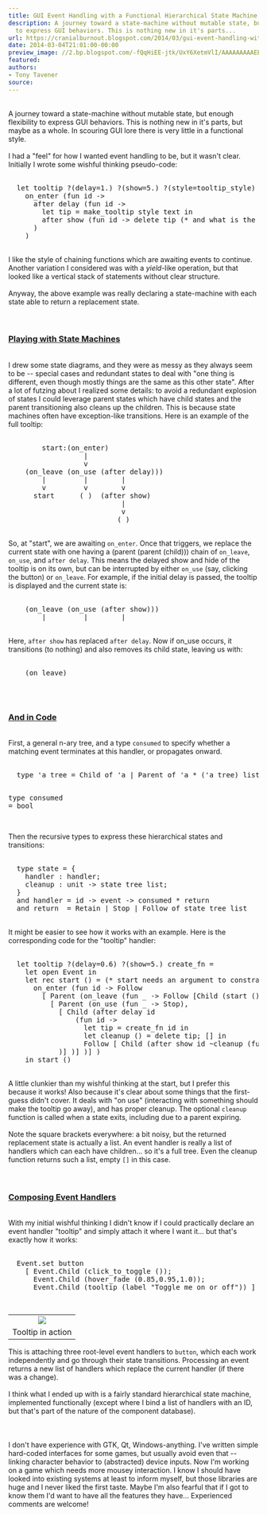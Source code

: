 ```yaml
---
title: GUI Event Handling with a Functional Hierarchical State Machine
description: A journey toward a state-machine without mutable state, but enough flexibility
  to express GUI behaviors. This is nothing new in it's parts...
url: https://cranialburnout.blogspot.com/2014/03/gui-event-handling-with-functional.html
date: 2014-03-04T21:01:00-00:00
preview_image: //2.bp.blogspot.com/-fQqHiEE-jtk/UxY6XetmVlI/AAAAAAAAAEE/kaRH8asimSk/w1200-h630-p-k-no-nu/ttip.png
featured:
authors:
- Tony Tavener
source:
---
```


<div dir="ltr" style="text-align: left;" trbidi="on">
<br/>
A journey toward a state-machine without mutable state, but enough flexibility to express GUI behaviors. This is nothing new in it's parts, but maybe as a whole. In scouring GUI lore there is very little in a functional style.<br/>
<br/>
I had a &quot;feel&quot; for how I wanted event handling to be, but it wasn't clear. Initially I wrote some wishful thinking pseudo-code:<br/>
<br/>
<pre>  <span class="Keyword">let</span> tooltip <span class="Label">?</span><span class="Delimiter">(</span><span class="Identifier">delay</span><span class="Keyword">=</span><span class="Float">1</span>.<span class="Delimiter">)</span> <span class="Label">?</span><span class="Delimiter">(</span><span class="Identifier">show</span><span class="Keyword">=</span><span class="Float">5</span>.<span class="Delimiter">)</span> <span class="Label">?</span><span class="Delimiter">(</span><span class="Identifier">style</span><span class="Keyword">=</span>tooltip_style<span class="Delimiter">)</span> text <span class="Keyword">=</span>
    on_enter <span class="Delimiter">(</span><span class="Keyword">fun</span> id <span class="Function">-&gt;</span>
      after delay <span class="Delimiter">(</span><span class="Keyword">fun</span> id <span class="Function">-&gt;</span>
        <span class="Keyword">let</span> tip <span class="Keyword">=</span> make_tooltip style text <span class="Keyword">in</span>
        after show <span class="Delimiter">(</span><span class="Keyword">fun</span> id <span class="Function">-&gt;</span> delete tip <span class="Comment">(* and what is the active state now? *)</span><span class="Delimiter">)</span>
      <span class="Delimiter">)</span>
    <span class="Delimiter">)</span>
</pre>
<br/>
I like the style of chaining functions which are awaiting events to continue. Another variation I considered was with a <i>yield</i>-like operation, but that looked like a vertical stack of statements without clear structure.<br/>
<br/>
Anyway, the above example was really declaring a state-machine with each state able to return a replacement state.<br/>
<br/>
<br/>
<h3 style="text-align: left;">
<u>Playing with State Machines</u></h3>
<br/>
I drew some state diagrams, and they were as messy as they always seem to be -- special cases and redundant states to deal with &quot;one thing is different, even though mostly things are the same as this other state&quot;. After a lot of futzing about I realized some details: to avoid a redundant explosion of states I could leverage parent states which have child states and the parent transitioning also cleans up the children. This is because state machines often have exception-like transitions. Here is an example of the full tooltip:<br/>
<br/>
<pre>        start:(on_enter)
                  |
                  v
    (on_leave (on_use (after delay)))
        |         |        |
        v         v        v
      start      ( )  (after show)
                           |
                           v
                          ( )
</pre>
<br/>
So, at &quot;start&quot;, we are awaiting <code>on_enter</code>. Once that triggers, we replace the current state with one having a (parent (parent (child))) chain of <code>on_leave</code>, <code>on_use</code>, and <code>after delay</code>. This means the delayed show and hide of the tooltip is on its own, but can be interrupted by either <code>on_use</code> (say, clicking the button) or <code>on_leave</code>. For example, if the initial delay is passed, the tooltip is displayed and the current state is:<br/>
<br/>
<pre>    (on_leave (on_use (after show)))
        |         |        |
</pre>
<br/>
Here, <code>after show</code> has replaced <code>after delay</code>. Now if on_use occurs, it transitions (to nothing) and also removes its child state, leaving us with:<br/>
<br/>
<pre>    (on_leave)
</pre>
<br/>
<br/>
<h3 style="text-align: left;">
<u>And in Code</u></h3>
<br/>
First, a general n-ary tree, and a type <code>consumed</code> to specify whether a matching event terminates at this handler, or propagates onward.<br/>
<br/>
<pre>  <span class="Keyword">type</span> 'a tree <span class="Keyword">=</span> <span class="Constant">Child</span> <span class="Keyword">of</span> 'a <span class="Operator">|</span> <span class="Constant">Parent</span> <span class="Keyword">of</span> 'a <span class="Operator">*</span> <span class="Delimiter">(</span>'a tree<span class="Delimiter">)</span> <span class="Type">list</span>

  <span class="Keyword">type</span> consumed <span class="Keyword">=</span> <span class="Type">bool</span>
</pre>
<br/>
Then the recursive types to express these hierarchical states and transitions:<br/>
<br/>
<pre>  <span class="Keyword">type</span> state <span class="Keyword">=</span> <span class="Structure">{</span>
    handler : handler<span class="Keyword">;</span>
    cleanup : <span class="Type">unit</span> <span class="Function">-&gt;</span> state tree <span class="Type">list</span><span class="Keyword">;</span>
  <span class="Structure">}</span>
  <span class="Keyword">and</span> handler <span class="Keyword">=</span> id <span class="Function">-&gt;</span> event <span class="Function">-&gt;</span> consumed <span class="Operator">*</span> return
  <span class="Keyword">and</span> return  <span class="Keyword">=</span> <span class="Constant">Retain</span> <span class="Operator">|</span> <span class="Constant">Stop</span> <span class="Operator">|</span> <span class="Constant">Follow</span> <span class="Keyword">of</span> state tree <span class="Type">list</span>
</pre>
<br/>
It might be easier to see how it works with an example. Here is the corresponding code for the &quot;tooltip&quot; handler:<br/>
<br/>
<pre>  <span class="Keyword">let</span> tooltip <span class="Label">?</span><span class="Delimiter">(</span><span class="Identifier">delay</span><span class="Keyword">=</span><span class="Float">0.6</span><span class="Delimiter">)</span> <span class="Label">?</span><span class="Delimiter">(</span><span class="Identifier">show</span><span class="Keyword">=</span><span class="Float">5</span>.<span class="Delimiter">)</span> create_fn <span class="Keyword">=</span>
    <span class="Keyword">let</span> <span class="Keyword">open</span> <span class="Include">Event</span> <span class="Keyword">in</span>
    <span class="Keyword">let</span> <span class="Keyword">rec</span> start <span class="Constant">()</span> <span class="Keyword">=</span> <span class="Comment">(* start needs an argument to constrain recursion *)</span>
      on_enter <span class="Delimiter">(</span><span class="Keyword">fun</span> id <span class="Function">-&gt;</span> <span class="Constant">Follow</span>
        <span class="Type">[</span> <span class="Constant">Parent</span> <span class="Delimiter">(</span>on_leave <span class="Delimiter">(</span><span class="Keyword">fun</span> <span class="Constant">_</span> <span class="Function">-&gt;</span> <span class="Constant">Follow</span> <span class="Type">[</span><span class="Constant">Child</span> <span class="Delimiter">(</span>start <span class="Constant">()</span><span class="Delimiter">)</span><span class="Type">]</span><span class="Delimiter">)</span>,
          <span class="Type">[</span> <span class="Constant">Parent</span> <span class="Delimiter">(</span>on_use <span class="Delimiter">(</span><span class="Keyword">fun</span> <span class="Constant">_</span> <span class="Function">-&gt;</span> <span class="Constant">Stop</span><span class="Delimiter">)</span>,
            <span class="Type">[</span> <span class="Constant">Child</span> <span class="Delimiter">(</span>after delay id
                <span class="Delimiter">(</span><span class="Keyword">fun</span> id <span class="Function">-&gt;</span>
                  <span class="Keyword">let</span> tip <span class="Keyword">=</span> create_fn id <span class="Keyword">in</span>
                  <span class="Keyword">let</span> cleanup <span class="Constant">()</span> <span class="Keyword">=</span> delete tip<span class="Keyword">;</span> <span class="Constant">[]</span> <span class="Keyword">in</span>
                  <span class="Constant">Follow</span> <span class="Type">[</span> <span class="Constant">Child</span> <span class="Delimiter">(</span>after show id <span class="Label">~</span><span class="Identifier">cleanup</span> <span class="Delimiter">(</span><span class="Keyword">fun</span> <span class="Constant">_</span> <span class="Function">-&gt;</span> <span class="Constant">Stop</span><span class="Delimiter">))</span> <span class="Type">]</span> <span class="Delimiter">)</span>
            <span class="Delimiter">)</span><span class="Type">]</span> <span class="Delimiter">)</span><span class="Type">]</span> <span class="Delimiter">)</span><span class="Type">]</span> <span class="Delimiter">)</span>
    <span class="Keyword">in</span> start <span class="Constant">()</span>
</pre>
<br/>
A little clunkier than my wishful thinking at the start, but I prefer this because it works! Also because it's clear about some things that the first-guess didn't cover. It deals with &quot;on use&quot; (interacting with something should make the tooltip go away), and has proper cleanup. The optional <code>cleanup</code> function is called when a state exits, including due to a parent expiring.<br/>
<br/>
Note the square brackets everywhere: a bit noisy, but the returned replacement state is actually a list. An event handler is really a list of handlers which can each have children... so it's a full tree. Even the cleanup function returns such a list, empty <code><span class="Constant">[]</span></code> in this case.<br/>
<br/>
<br/>
<h3 style="text-align: left;">
<u>Composing Event Handlers</u></h3>
<br/>
With my initial wishful thinking I didn't know if I could practically declare an event handler &quot;tooltip&quot; and simply attach it where I want it... but that's exactly how it works:<br/>
<br/>
<pre>  <span class="Include">Event</span>.set button
    <span class="Type">[</span> <span class="Include">Event</span>.<span class="Constant">Child</span> <span class="Delimiter">(</span>click_to_toggle <span class="Constant">()</span><span class="Delimiter">)</span><span class="Keyword">;</span>
      <span class="Include">Event</span>.<span class="Constant">Child</span> <span class="Delimiter">(</span>hover_fade <span class="Delimiter">(</span><span class="Float">0.85</span>,<span class="Float">0.95</span>,<span class="Float">1.0</span><span class="Delimiter">))</span><span class="Keyword">;</span>
      <span class="Include">Event</span>.<span class="Constant">Child</span> <span class="Delimiter">(</span>tooltip <span class="Delimiter">(</span>label <span class="String">&quot;Toggle me on or off&quot;</span><span class="Delimiter">))</span> <span class="Type">]</span>
</pre>
<br/>
<table cellpadding="0" cellspacing="0" class="tr-caption-container" style="float: left; margin-right: 1em; text-align: left;"><tbody>
<tr><td style="text-align: center;"><a href="http://2.bp.blogspot.com/-fQqHiEE-jtk/UxY6XetmVlI/AAAAAAAAAEE/kaRH8asimSk/s1600/ttip.png" imageanchor="1" style="clear: left; margin-bottom: 1em; margin-left: auto; margin-right: auto;"><img src="http://2.bp.blogspot.com/-fQqHiEE-jtk/UxY6XetmVlI/AAAAAAAAAEE/kaRH8asimSk/s1600/ttip.png" border="0"/></a></td></tr>
<tr><td class="tr-caption" style="text-align: center;">Tooltip in action</td></tr>
</tbody></table>
This is attaching three root-level event handlers to <code>button</code>, which each work independently and go through their state transitions. Processing an event returns a new list of handlers which replace the current handler (if there was a change).<br/>
<br/>
I think what I ended up with is a fairly standard hierarchical state machine, implemented functionally (except where I bind a list of handlers with an ID, but that's part of the nature of the component database).<br/>
<br/>
<br/>
<br/>
I don't have experience with GTK, Qt, Windows-anything. I've written simple hard-coded interfaces for some games, but usually avoid even that -- linking character behavior to (abstracted) device inputs. Now I'm working on a game which needs more mousey interaction. I know I should have looked into existing systems at least to inform myself, but those libraries are huge and I never liked the first taste. Maybe I'm also fearful that if I got to know them I'd want to have all the features they have... Experienced comments are welcome!<br/>
<br/></div>

